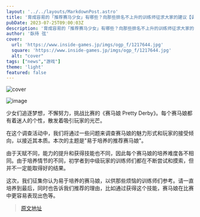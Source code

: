 ```yaml
---
layout: '../../layouts/MarkdownPost.astro'
title: '育成容易的「推荐赛马少女」有哪些？向那些排名不上升的训练师征求大家的建议【调查】'
pubDate: 2023-07-25T09:00:03Z
description: '育成容易的「推荐赛马少女」有哪些？向那些排名不上升的训练师征求大家的建议【调查】'
author: '臥待 弦'
cover:
  url: 'https://www.inside-games.jp/imgs/ogp_f/1217644.jpg'
  square: 'https://www.inside-games.jp/imgs/ogp_f/1217644.jpg'
  alt: "cover"
tags: ["news","游戏"]
theme: 'light'
featured: false
---
```


![cover](https://www.inside-games.jp/imgs/ogp_f/1217644.jpg)

![image](https://www.inside-games.jp/imgs/zoom/1217642.png)

少女们追逐梦想，不懈努力，挑战比赛的《赛马娘 Pretty Derby》。每个赛马娘都有着迷人的个性，散发着吸引玩家的光芒。

在这个调查活动中，我们将通过一些问题来调查赛马娘的魅力形式和玩家的接受倾向，以接近其本质。本次的主题是"易于培养的推荐赛马娘"。

由于天赋不同，能力的提升和获得技能也不同，因此每个赛马娘的培养难度各不相同。由于培养情节的不同，初学者到中级玩家的训练师们都在不断尝试和摸索，但并不一定能取得好的结果。

这次，我们征集你认为易于培养的赛马娘，以供那些烦恼的训练师们参考。请一直培养到最后，同时也告诉我们推荐的理由，比如通过获得这个技能，赛马娘在比赛中更容易表现出色等。

>[原文地址](https://www.inside-games.jp/article/2023/07/25/147393.html)  